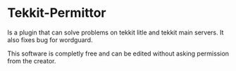 Tekkit-Permittor
================

Is a plugin that can solve problems on tekkit litle and tekkit main servers. It also fixes bug for wordguard.


This software is completly free and can be edited without asking permission from the creator.
